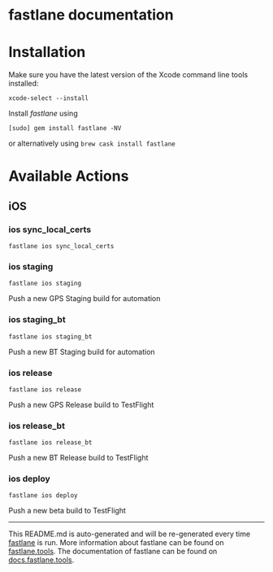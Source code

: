 fastlane documentation
================
# Installation

Make sure you have the latest version of the Xcode command line tools installed:

```
xcode-select --install
```

Install _fastlane_ using
```
[sudo] gem install fastlane -NV
```
or alternatively using `brew cask install fastlane`

# Available Actions
## iOS
### ios sync_local_certs
```
fastlane ios sync_local_certs
```

### ios staging
```
fastlane ios staging
```
Push a new GPS Staging build for automation
### ios staging_bt
```
fastlane ios staging_bt
```
Push a new BT Staging build for automation
### ios release
```
fastlane ios release
```
Push a new GPS Release build to TestFlight
### ios release_bt
```
fastlane ios release_bt
```
Push a new BT Release build to TestFlight
### ios deploy
```
fastlane ios deploy
```
Push a new beta build to TestFlight

----

This README.md is auto-generated and will be re-generated every time [fastlane](https://fastlane.tools) is run.
More information about fastlane can be found on [fastlane.tools](https://fastlane.tools).
The documentation of fastlane can be found on [docs.fastlane.tools](https://docs.fastlane.tools).
